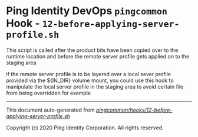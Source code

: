 
# Ping Identity DevOps `pingcommon` Hook - `12-before-applying-server-profile.sh`
This script is called after the product bits have been copied over to the runtime location
and before the remote server profile gets applied on to the staging area

if the remote server profile is to be layered over a local sever profile provided via the
${IN_DIR} volume mount, you could use this hook to manipulate the local server profile in
the staging area to avoid certain file from being overridden for example

---
This document auto-generated from _[pingcommon/hooks/12-before-applying-server-profile.sh](https://github.com/pingidentity/pingidentity-docker-builds/blob/master/pingcommon/hooks/12-before-applying-server-profile.sh)_

Copyright (c)  2020 Ping Identity Corporation. All rights reserved.
